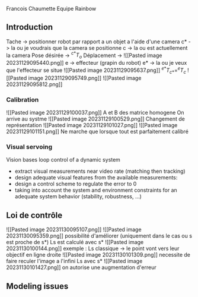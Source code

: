 Francois Chaumette
Equipe Rainbow
## Introduction
Tache -> positionner robot par rapport a un objet a l'aide d'une camera
c* -> la ou je voudrais que la camera se positionne
c -> la ou est actuellement la camera
Pose désirée -> $^{c*}T_o$
Déplacement -> ![[Pasted image 20231129095440.png]]
e -> effecteur (grapin du robot)
e* -> la ou je veux que l'effecteur se situe
![[Pasted image 20231129095637.png]]
$^{e*}T_{c*}=^{e}T_c$
![[Pasted image 20231129095749.png]]
![[Pasted image 20231129095812.png]]
### Calibration
![[Pasted image 20231129100037.png]]
A et B des matrice homogene
On arrive au systme
![[Pasted image 20231129100529.png]]
Changement de représentation
![[Pasted image 20231129101027.png]]
![[Pasted image 20231129101151.png]]
Ne marche que lorsque tout est parfaitement calibré
### Visual servoing
Vision bases loop control of a dynamic system
- extract visual measurements near video rate (matching then tracking)
- design adequate visual features from the available measurements:
- design a control scheme to regulate the error to 0
- taking into account the system and environment constraints for an adequate system behavior (stability, robustness, …)
## Loi de contrôle
![[Pasted image 20231130095107.png]]
![[Pasted image 20231130095359.png]]
possibilité d'améliorer (uniquement dans le cas ou s est proche de s*) Ls est calculé avec s*
![[Pasted image 20231130100144.png]]
exemple : Ls classique -> le point vont vers leur objectif en ligne droite
![[Pasted image 20231130101309.png]] necessite de faire reculer l'image a l'infini
Ls avec s*
![[Pasted image 20231130101427.png]] on autorise une augmentation d'erreur
## Modeling issues
